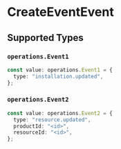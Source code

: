 # CreateEventEvent


## Supported Types

### `operations.Event1`

```typescript
const value: operations.Event1 = {
  type: "installation.updated",
};
```

### `operations.Event2`

```typescript
const value: operations.Event2 = {
  type: "resource.updated",
  productId: "<id>",
  resourceId: "<id>",
};
```

